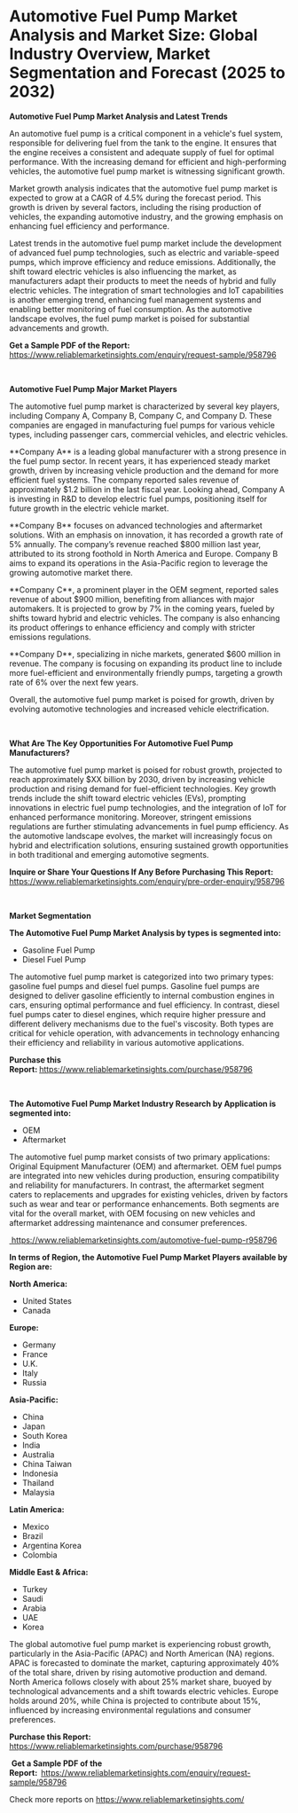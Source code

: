 <p><h1>Automotive Fuel Pump Market Analysis and Market Size: Global Industry Overview, Market Segmentation and Forecast (2025 to 2032)</h1></p><p><strong>Automotive Fuel Pump Market Analysis and Latest Trends</strong></p>
<p><p>An automotive fuel pump is a critical component in a vehicle's fuel system, responsible for delivering fuel from the tank to the engine. It ensures that the engine receives a consistent and adequate supply of fuel for optimal performance. With the increasing demand for efficient and high-performing vehicles, the automotive fuel pump market is witnessing significant growth.</p><p>Market growth analysis indicates that the automotive fuel pump market is expected to grow at a CAGR of 4.5% during the forecast period. This growth is driven by several factors, including the rising production of vehicles, the expanding automotive industry, and the growing emphasis on enhancing fuel efficiency and performance.</p><p>Latest trends in the automotive fuel pump market include the development of advanced fuel pump technologies, such as electric and variable-speed pumps, which improve efficiency and reduce emissions. Additionally, the shift toward electric vehicles is also influencing the market, as manufacturers adapt their products to meet the needs of hybrid and fully electric vehicles. The integration of smart technologies and IoT capabilities is another emerging trend, enhancing fuel management systems and enabling better monitoring of fuel consumption. As the automotive landscape evolves, the fuel pump market is poised for substantial advancements and growth.</p></p>
<p><strong>Get a Sample PDF of the Report:&nbsp;</strong> <a href="https://www.reliablemarketinsights.com/enquiry/request-sample/958796?utm_campaign=3540&utm_medium=2&utm_source=Github&utm_content=ia&utm_term=21032025&utm_id=automotive-fuel-pump">https://www.reliablemarketinsights.com/enquiry/request-sample/958796</a></p>
<p>&nbsp;</p>
<p><strong>Automotive Fuel Pump Major Market Players</strong></p>
<p><p>The automotive fuel pump market is characterized by several key players, including Company A, Company B, Company C, and Company D. These companies are engaged in manufacturing fuel pumps for various vehicle types, including passenger cars, commercial vehicles, and electric vehicles.</p><p>**Company A** is a leading global manufacturer with a strong presence in the fuel pump sector. In recent years, it has experienced steady market growth, driven by increasing vehicle production and the demand for more efficient fuel systems. The company reported sales revenue of approximately $1.2 billion in the last fiscal year. Looking ahead, Company A is investing in R&D to develop electric fuel pumps, positioning itself for future growth in the electric vehicle market.</p><p>**Company B** focuses on advanced technologies and aftermarket solutions. With an emphasis on innovation, it has recorded a growth rate of 5% annually. The company’s revenue reached $800 million last year, attributed to its strong foothold in North America and Europe. Company B aims to expand its operations in the Asia-Pacific region to leverage the growing automotive market there.</p><p>**Company C**, a prominent player in the OEM segment, reported sales revenue of about $900 million, benefiting from alliances with major automakers. It is projected to grow by 7% in the coming years, fueled by shifts toward hybrid and electric vehicles. The company is also enhancing its product offerings to enhance efficiency and comply with stricter emissions regulations.</p><p>**Company D**, specializing in niche markets, generated $600 million in revenue. The company is focusing on expanding its product line to include more fuel-efficient and environmentally friendly pumps, targeting a growth rate of 6% over the next few years.</p><p>Overall, the automotive fuel pump market is poised for growth, driven by evolving automotive technologies and increased vehicle electrification.</p></p>
<p>&nbsp;</p>
<p><strong>What Are The Key Opportunities For Automotive Fuel Pump Manufacturers?</strong></p>
<p><p>The automotive fuel pump market is poised for robust growth, projected to reach approximately $XX billion by 2030, driven by increasing vehicle production and rising demand for fuel-efficient technologies. Key growth trends include the shift toward electric vehicles (EVs), prompting innovations in electric fuel pump technologies, and the integration of IoT for enhanced performance monitoring. Moreover, stringent emissions regulations are further stimulating advancements in fuel pump efficiency. As the automotive landscape evolves, the market will increasingly focus on hybrid and electrification solutions, ensuring sustained growth opportunities in both traditional and emerging automotive segments.</p></p>
<p><strong>Inquire or Share Your Questions If Any Before Purchasing This Report:</strong> <a href="https://www.reliablemarketinsights.com/enquiry/pre-order-enquiry/958796?utm_campaign=3540&utm_medium=2&utm_source=Github&utm_content=ia&utm_term=21032025&utm_id=automotive-fuel-pump">https://www.reliablemarketinsights.com/enquiry/pre-order-enquiry/958796</a></p>
<p>&nbsp;</p>
<p><strong>Market Segmentation</strong></p>
<p><strong>The Automotive Fuel Pump Market Analysis by types is segmented into:</strong></p>
<p><ul><li>Gasoline Fuel Pump</li><li>Diesel Fuel Pump</li></ul></p>
<p><p>The automotive fuel pump market is categorized into two primary types: gasoline fuel pumps and diesel fuel pumps. Gasoline fuel pumps are designed to deliver gasoline efficiently to internal combustion engines in cars, ensuring optimal performance and fuel efficiency. In contrast, diesel fuel pumps cater to diesel engines, which require higher pressure and different delivery mechanisms due to the fuel's viscosity. Both types are critical for vehicle operation, with advancements in technology enhancing their efficiency and reliability in various automotive applications.</p></p>
<p><strong>Purchase this Report:&nbsp;</strong><a href="https://www.reliablemarketinsights.com/purchase/958796?utm_campaign=3540&utm_medium=2&utm_source=Github&utm_content=ia&utm_term=21032025&utm_id=automotive-fuel-pump">https://www.reliablemarketinsights.com/purchase/958796</a></p>
<p>&nbsp;</p>
<p><strong>The Automotive Fuel Pump Market Industry Research by Application is segmented into:</strong></p>
<p><ul><li>OEM</li><li>Aftermarket</li></ul></p>
<p><p>The automotive fuel pump market consists of two primary applications: Original Equipment Manufacturer (OEM) and aftermarket. OEM fuel pumps are integrated into new vehicles during production, ensuring compatibility and reliability for manufacturers. In contrast, the aftermarket segment caters to replacements and upgrades for existing vehicles, driven by factors such as wear and tear or performance enhancements. Both segments are vital for the overall market, with OEM focusing on new vehicles and aftermarket addressing maintenance and consumer preferences.</p></p>
<p><a href="https://www.reliablemarketinsights.com/automotive-fuel-pump-r958796?utm_campaign=3540&utm_medium=2&utm_source=Github&utm_content=ia&utm_term=21032025&utm_id=automotive-fuel-pump">&nbsp;https://www.reliablemarketinsights.com/automotive-fuel-pump-r958796</a></p>
<p><strong>In terms of Region, the Automotive Fuel Pump Market Players available by Region are:</strong></p>
<p>
    <p> <strong> North America: </strong>
        <ul>
            <li>United States</li>
            <li>Canada</li>
        </ul>
        </p> 
    <p> <strong> Europe: </strong>
        <ul>
            <li>Germany</li>
            <li>France</li>
            <li>U.K.</li>
            <li>Italy</li>
            <li>Russia</li>
        </ul>
        </p> 
    <p> <strong> Asia-Pacific: </strong>
        <ul>
            <li>China</li>
            <li>Japan</li>
            <li>South Korea</li>
            <li>India</li>
            <li>Australia</li>
            <li>China Taiwan</li>
            <li>Indonesia</li>
            <li>Thailand</li>
            <li>Malaysia</li>
        </ul>
        </p> 
    <p> <strong> Latin America: </strong>
        <ul>
            <li>Mexico</li>
            <li>Brazil</li>
            <li>Argentina Korea</li>
            <li>Colombia</li>
        </ul>
        </p> 
    <p> <strong> Middle East & Africa: </strong>
        <ul>
            <li>Turkey</li>
            <li>Saudi</li>
            <li>Arabia</li>
            <li>UAE</li>
            <li>Korea</li>
        </ul>
    </p>
    </p>
<p><p>The global automotive fuel pump market is experiencing robust growth, particularly in the Asia-Pacific (APAC) and North American (NA) regions. APAC is forecasted to dominate the market, capturing approximately 40% of the total share, driven by rising automotive production and demand. North America follows closely with about 25% market share, buoyed by technological advancements and a shift towards electric vehicles. Europe holds around 20%, while China is projected to contribute about 15%, influenced by increasing environmental regulations and consumer preferences.</p></p>
<p><strong>Purchase this Report: </strong><a href="https://www.reliablemarketinsights.com/purchase/958796?utm_campaign=3540&utm_medium=2&utm_source=Github&utm_content=ia&utm_term=21032025&utm_id=automotive-fuel-pump">https://www.reliablemarketinsights.com/purchase/958796</a></p>
<p>&nbsp;<strong>Get a Sample PDF of the Report:&nbsp;&nbsp;</strong><a href="https://www.reliablemarketinsights.com/enquiry/request-sample/958796?utm_campaign=3540&utm_medium=2&utm_source=Github&utm_content=ia&utm_term=21032025&utm_id=automotive-fuel-pump">https://www.reliablemarketinsights.com/enquiry/request-sample/958796</a></p>
<p><strong></strong></p>
<p>Check more reports on <a href="https://www.reliablemarketinsights.com/?utm_campaign=3540&utm_medium=2&utm_source=Github&utm_content=ia&utm_term=21032025&utm_id=automotive-fuel-pump">https://www.reliablemarketinsights.com/</a></p>